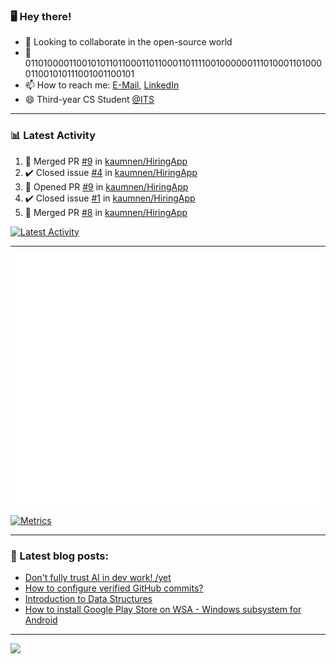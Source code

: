 ### 🖥️ Hey there!

- 👯 Looking to collaborate in the open-source world
- 💬 0110100001100101011011000110110001101111001000000111010001101000011001010111001001100101
- 📫 How to reach me: [E-Mail](mailto:komnenovic@pm.me), [LinkedIn](https://www.linkedin.com/in/komnenovic/)
- 😄 Third-year CS Student [@ITS](https://its.edu.rs)
-----------------------------------
### 📊 Latest Activity
<!--RECENT_ACTIVITY:start-->
1. 🎉 Merged PR [#9](https://github.com/kaumnen/HiringApp/pull/9) in [kaumnen/HiringApp](https://github.com/kaumnen/HiringApp)
2. ✔️ Closed issue [#4](https://github.com/kaumnen/HiringApp/issues/4) in [kaumnen/HiringApp](https://github.com/kaumnen/HiringApp)
3. 💪 Opened PR [#9](https://github.com/kaumnen/HiringApp/pull/9) in [kaumnen/HiringApp](https://github.com/kaumnen/HiringApp)
4. ✔️ Closed issue [#1](https://github.com/kaumnen/HiringApp/issues/1) in [kaumnen/HiringApp](https://github.com/kaumnen/HiringApp)
5. 🎉 Merged PR [#8](https://github.com/kaumnen/HiringApp/pull/8) in [kaumnen/HiringApp](https://github.com/kaumnen/HiringApp)
<!--RECENT_ACTIVITY:end-->

[![Latest Activity](https://github.com/kaumnen/kaumnen/actions/workflows/recent-activity.config.yml/badge.svg)](https://github.com/kaumnen/kaumnen/actions/workflows/recent-activity.config.yml)

-----------------------------------
![Metrics](https://github.com/kaumnen/kaumnen/blob/main/github-metrics.svg)

[![Metrics](https://github.com/kaumnen/kaumnen/actions/workflows/metrics.yml/badge.svg)](https://github.com/kaumnen/kaumnen/actions/workflows/metrics.yml)

-----------------------------------
### 📝 Latest blog posts:
- [Don't fully trust AI in dev work! /yet](https://blog.akom.me/dont-fully-trust-ai-in-dev-work-yet)
- [How to configure verified GitHub commits?](https://kaumnen.tech/how-to-configure-verified-github-commits)
- [Introduction to Data Structures](https://kaumnen.tech/introduction-to-data-structures)
- [How to install Google Play Store on WSA - Windows subsystem for Android](https://kaumnen.tech/how-to-install-google-play-store-on-wsa-windows-subsystem-android)
-----------------------------------

![](https://komarev.com/ghpvc/?username=kaumnen)
